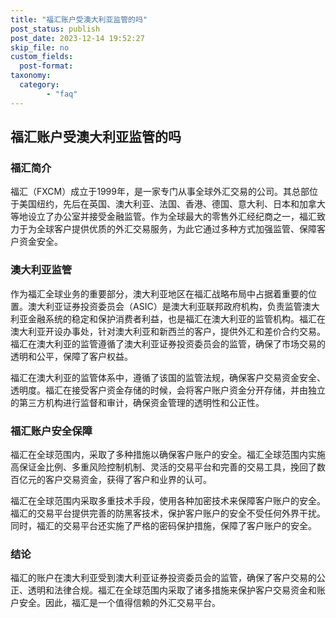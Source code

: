 ```yaml
---
title: "福汇账户受澳大利亚监管的吗"
post_status: publish
post_date: 2023-12-14 19:52:27
skip_file: no
custom_fields: 
  post-format: 
taxonomy:
  category:
        - "faq"
---
```


## 福汇账户受澳大利亚监管的吗

### 福汇简介

福汇（FXCM）成立于1999年，是一家专门从事全球外汇交易的公司。其总部位于美国纽约，先后在英国、澳大利亚、法国、香港、德国、意大利、日本和加拿大等地设立了办公室并接受金融监管。作为全球最大的零售外汇经纪商之一，福汇致力于为全球客户提供优质的外汇交易服务，为此它通过多种方式加强监管、保障客户资金安全。

### 澳大利亚监管

作为福汇全球业务的重要部分，澳大利亚地区在福汇战略布局中占据着重要的位置。澳大利亚证券投资委员会（ASIC）是澳大利亚联邦政府机构，负责监管澳大利亚金融系统的稳定和保护消费者利益，也是福汇在澳大利亚的监管机构。福汇在澳大利亚开设办事处，针对澳大利亚和新西兰的客户，提供外汇和差价合约交易。福汇在澳大利亚的监管遵循了澳大利亚证券投资委员会的监管，确保了市场交易的透明和公平，保障了客户权益。

福汇在澳大利亚的监管体系中，遵循了该国的监管法规，确保客户交易资金安全、透明度。福汇在接受客户资金存储的时候，会将客户账户资金分开存储，并由独立的第三方机构进行监督和审计，确保资金管理的透明性和公正性。

### 福汇账户安全保障

福汇在全球范围内，采取了多种措施以确保客户账户的安全。福汇全球范围内实施高保证金比例、多重风险控制机制、灵活的交易平台和完善的交易工具，挽回了数百亿元的客户交易资金，获得了客户和业界的认可。

福汇在全球范围内采取多重技术手段，使用各种加密技术来保障客户账户的安全。福汇的交易平台提供完善的防黑客技术，保护客户账户的安全不受任何外界干扰。同时，福汇的交易平台还实施了严格的密码保护措施，保障了客户账户的安全。

### 结论

福汇的账户在澳大利亚受到澳大利亚证券投资委员会的监管，确保了客户交易的公正、透明和法律合规。福汇在全球范围内采取了诸多措施来保护客户交易资金和账户安全。因此，福汇是一个值得信赖的外汇交易平台。

